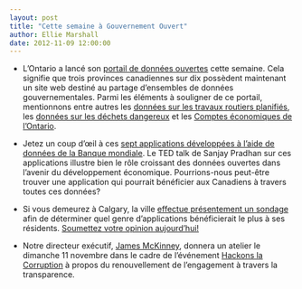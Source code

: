 ```yaml
---
layout: post
title: "Cette semaine à Gouvernement Ouvert"
author: Ellie Marshall
date: 2012-11-09 12:00:00
---
```

- L’Ontario a lancé son [portail de données ouvertes](http://www.ontario.ca/fr/gouvernement/donnees-publiques-de-lontario) cette semaine. Cela signifie que trois provinces canadiennes sur dix possèdent maintenant un site web destiné au partage d’ensembles de données gouvernementales. Parmi les éléments à souligner de ce portail, mentionnons entre autres les [données sur les travaux routiers planifiés](http://www.ontario.ca/fr/conduite-et-routes/travauxprevus), les [données sur les déchets dangereux](http://www.ontario.ca/environment-and-energy/hazardous-waste-data) et les [Comptes économiques de l’Ontario](http://www.ontario.ca/fr/affaires-et-economie/comptes-economiques-de-lontario).

- Jetez un coup d’œil à ces [sept applications développées à l’aide de données de la Banque mondiale](http://blog.ted.com/2012/10/30/the-world-banks-open-data-7-apps-to-play-with/). Le TED talk de Sanjay Pradhan sur ces applications illustre bien le rôle croissant des données ouvertes dans l’avenir du développement économique. Pourrions-nous peut-être trouver une application qui pourrait bénéficier aux Canadiens à travers toutes ces données?

- Si vous demeurez à Calgary, la ville [effectue présentement un sondage](http://www.acceleratoryyc.com/post/35298673908/open-data-survey-for-the-city-of-calgary) afin de déterminer quel genre d’applications bénéficierait le plus à ses résidents. [Soumettez votre opinion aujourd’hui!](http://fluidsurveys.com/s/opendata/)

- Notre directeur exécutif, [James McKinney](http://www.linkedin.com/in/mckinneyjames), donnera un atelier le dimanche 11 novembre dans le cadre de l’événement [Hackons la Corruption](http://quebecouvert.org/events/hackonslacorruption/) à propos du renouvellement de l’engagement à travers la transparence.